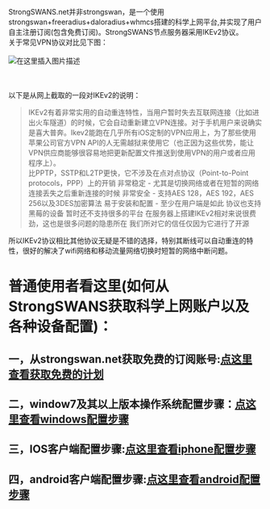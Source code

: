 StrongSWANS.net并非strongswan，是一个使用strongswan+freeradius+daloradius+whmcs搭建的科学上网平台,并实现了用户自主注册订阅(包含免费订阅)。StrongSWANS节点服务器采用IKEv2协议。<br />
关于常见VPN协议对比见下图：<br /><br />
![在这里插入图片描述](https://img-blog.csdnimg.cn/efdcd717da0848eab5b2401bd71ea89e.png?x-oss-process=image/watermark,type_ZHJvaWRzYW5zZmFsbGJhY2s,shadow_50,text_Q1NETiBA5YiY5by66KW_5ZOl5ZOl,size_20,color_FFFFFF,t_70,g_se,x_16#pic_center)

<br /><br />以下是从网上截取的一段对IKEv2的说明：

> IKEv2有着非常实用的自动重连特性，当用户暂时失去互联网连接（比如进出火车隧道）的时候，它会自动重新建立VPN连接。对于手机用户来说确实是喜大普奔。Ikev2能跑在几乎所有iOS定制的VPN应用上，为了那些使用苹果公司官方VPN
> API的人无需越狱来使用它（也正因为这些优势，能让VPN供应商能够很容易地把更新配置文件推送到使用VPN的用户或者应用程序上）。   
> 比PPTP，SSTP和L2TP更快，它不涉及在点对点协议（Point-to-Point protocols，PPP）上的开销 非常稳定 -
> 尤其是切换网络或者在短暂的网络连接丢失之后重新连接的时候 非常安全 - 支持AES 128，AES 192，AES
> 256以及3DES加密算法 易于安装和配置 - 至少在用户端是如此 协议也支持黑莓的设备 暂时还不支持很多的平台
> 在服务器上搭建IKEv2相对来说很费劲，这也是很多问题的隐患所在 我们所对它的信任仅因为它进行了开源

所以IKEv2协议相比其他协议无疑是不错的选择，特别其断线可以自动重连的特性，很好的解决了wifi网络和移动流量网络切换时短暂的网络中断问题。

# 普通使用者看这里(如何从StrongSWANS获取科学上网账户以及各种设备配置)：

## 一，从strongswan.net获取免费的订阅账号:[**点这里查看获取免费的计划**](./archive/get-vpn-account.md)

## 二，window7及其以上版本操作系统配置步骤：[**点这里查看windows配置步骤**](./archive/windows-setup.md)

## 三，IOS客户端配置步骤:[**点这里查看iphone配置步骤**](./archive/iphone-setup.md)

## 四，android客户端配置步骤:[**点这里查看android配置步骤**](./archive/android-setup.md)

